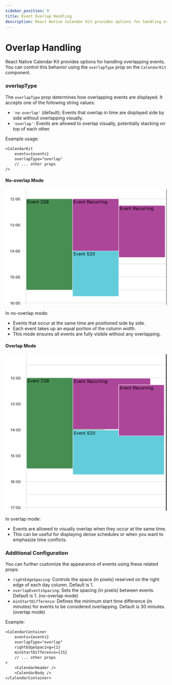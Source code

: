 ```yaml
---
sidebar_position: 9
title: Event Overlap Handling
description: React Native Calendar Kit provides options for handling overlapping events.
---
```


# Overlap Handling

React Native Calendar Kit provides options for handling overlapping events. You can control this behavior using the `overlapType` prop on the `CalendarKit` component.

### overlapType

The `overlapType` prop determines how overlapping events are displayed. It accepts one of the following string values:

- `'no-overlap'` (default): Events that overlap in time are displayed side by side without overlapping visually.
- `'overlap'`: Events are allowed to overlap visually, potentially stacking on top of each other.

Example usage:

```tsx
<CalendarKit
    events={events}
    overlapType="overlap"
    // ... other props
/>
```

#### No-overlap Mode

![no-overlap](../assets/no-overlap.png)

In no-overlap mode:
- Events that occur at the same time are positioned side by side.
- Each event takes up an equal portion of the column width.
- This mode ensures all events are fully visible without any overlapping.

#### Overlap Mode

![overlap](../assets/overlap.png)

In overlap mode:
- Events are allowed to visually overlap when they occur at the same time.
- This can be useful for displaying dense schedules or when you want to emphasize time conflicts.

### Additional Configuration

You can further customize the appearance of events using these related props:

- `rightEdgeSpacing`: Controls the space (in pixels) reserved on the right edge of each day column. Default is 1.
- `overlapEventsSpacing`: Sets the spacing (in pixels) between events. Default is 1. (no-overlap mode)
- `minStartDifference`: Defines the minimum start time difference (in minutes) for events to be considered overlapping. Default is 30 minutes. (overlap mode)

Example:

```tsx
<CalendarContainer
    events={events}
    overlapType="overlap"
    rightEdgeSpacing={1}
    minStartDifference={15}
    // ... other props
>
    <CalendarHeader />
    <CalendarBody />
</CalendarContainer>
```

